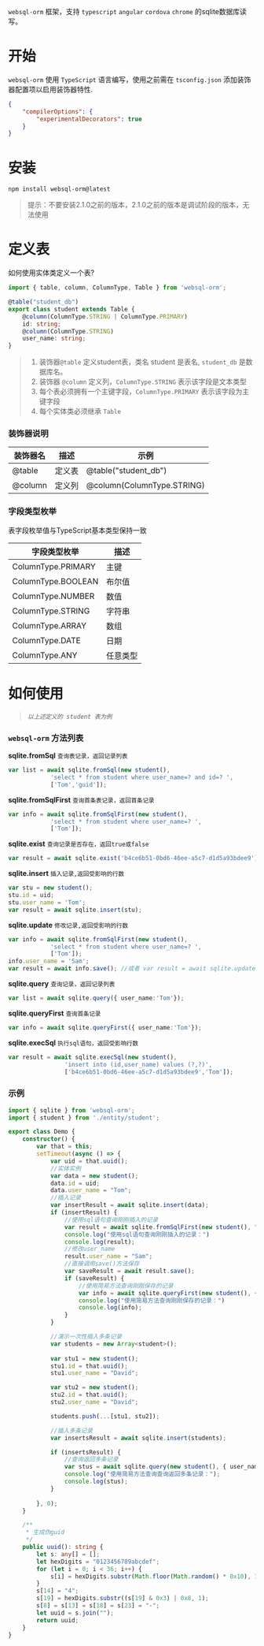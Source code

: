 `websql-orm` 框架，支持 `typescript` `angular` `cordova` `chrome` 的sqlite数据库读写。

# 开始

`websql-orm` 使用 `TypeScript` 语言编写，使用之前需在 `tsconfig.json` 添加装饰器配置项以启用装饰器特性.

``` json
{
    "compilerOptions": {
        "experimentalDecorators": true
    }
}
```
# 安装
`npm install websql-orm@latest`
>提示：不要安装2.1.0之前的版本，2.1.0之前的版本是调试阶段的版本，无法使用
# 定义表
如何使用实体类定义一个表?
``` typescript
import { table, column, ColumnType, Table } from 'websql-orm';

@table("student_db")
export class student extends Table {
    @column(ColumnType.STRING | ColumnType.PRIMARY)
    id: string;
    @column(ColumnType.STRING)
    user_name: string;
}
```
> 1) 装饰器`@table` 定义student表，类名 student 是表名, `student_db` 是数据库名。  
> 2) 装饰器 `@column` 定义列，`ColumnType.STRING` 表示该字段是文本类型  
> 3) 每个表必须拥有一个主键字段，`ColumnType.PRIMARY` 表示该字段为主键字段  
> 4) 每个实体类必须继承 `Table`

### 装饰器说明

| 装饰器名 | 描述   | 示例                       |
| -------- | ------ | -------------------------- |
| @table   | 定义表 | @table("student_db")       |
| @column  | 定义列 | @column(ColumnType.STRING) |

### 字段类型枚举

表字段枚举值与TypeScript基本类型保持一致

| 字段类型枚举       | 描述     |
| ------------------ | -------- |
| ColumnType.PRIMARY | 主键     |
| ColumnType.BOOLEAN | 布尔值   |
| ColumnType.NUMBER  | 数值     |
| ColumnType.STRING  | 字符串   |
| ColumnType.ARRAY   | 数组     |
| ColumnType.DATE    | 日期     |
| ColumnType.ANY     | 任意类型 |

# 如何使用 
> *`以上述定义的 student 表为例`*


### `websql-orm` 方法列表

**sqlite.fromSql** `查询表记录，返回记录列表`
``` typescript
var list = await sqlite.fromSql(new student(),
            'select * from student where user_name=? and id=? ',
            ['Tom','guid']);
```
**sqlite.fromSqlFirst** `查询首条表记录，返回首条记录`
``` typescript
var info = await sqlite.fromSqlFirst(new student(),
            'select * from student where user_name=? ',
            ['Tom']);
```

**sqlite.exist** `查询记录是否存在，返回true或false`
``` typescript
var result = await sqlite.exist('b4ce6b51-0bd6-46ee-a5c7-d1d5a93bdee9');
```

**sqlite.insert** `插入记录,返回受影响的行数`
``` typescript
var stu = new student();
stu.id = uid;
stu.user_name = 'Tom'; 
var result = await sqlite.insert(stu);
```

**sqlite.update** `修改记录,返回受影响的行数`
``` typescript
var info = await sqlite.fromSqlFirst(new student(),
            'select * from student where user_name=? ',
            ['Tom']);
info.user_name = 'Sam'; 
var result = await info.save(); //或者 var result = await sqlite.update(info)
```

**sqlite.query** `查询记录，返回记录列表`
``` typescript
var list = await sqlite.query({ user_name:'Tom'});
```

**sqlite.queryFirst** `查询首条记录`
``` typescript
var info = await sqlite.queryFirst({ user_name:'Tom'});
```

**sqlite.execSql** `执行sql语句，返回受影响行数`
``` typescript
var result = await sqlite.execSql(new student(),
                'insert into (id,user_name) values (?,?)',
                ['b4ce6b51-0bd6-46ee-a5c7-d1d5a93bdee9','Tom']);
```


### 示例

``` typescript
import { sqlite } from 'websql-orm';
import { student } from './entity/student';

export class Demo {
    constructor() {
        var that = this;
        setTimeout(async () => {
            var uid = that.uuid();
            //实体实例
            var data = new student();
            data.id = uid;
            data.user_name = "Tom";
            //插入记录
            var insertResult = await sqlite.insert(data);
            if (insertResult) {
                //使用sql语句查询刚刚插入的记录
                var result = await sqlite.fromSqlFirst(new student(), "select * from student where id=?", [uid]);
                console.log("使用sql语句查询刚刚插入的记录：")
                console.log(result);
                //修改user_name
                result.user_name = "Sam";
                //直接调用save()方法保存
                var saveResult = await result.save();
                if (saveResult) {
                    //使用简易方法查询刚刚保存的记录
                    var info = await sqlite.queryFirst(new student(), { id: uid });
                    console.log("使用简易方法查询刚刚保存的记录：")
                    console.log(info);
                }
            }

            //演示一次性插入多条记录
            var students = new Array<student>();
            
            var stu1 = new student();
            stu1.id = that.uuid();
            stu1.user_name = "David";

            var stu2 = new student();
            stu2.id = that.uuid();
            stu2.user_name = "David";

            students.push(...[stu1, stu2]);

            //插入多条记录
            var insertsResult = await sqlite.insert(students);

            if (insertsResult) {
                //查询返回多条记录
                var stus = await sqlite.query(new student(), { user_name: "David" });
                console.log("使用简易方法查询查询返回多条记录：");
                console.log(stus);
            }
            
        }, 0);
    }

    /**
     * 生成伪guid
     */
    public uuid(): string {
        let s: any[] = [];
        let hexDigits = "0123456789abcdef";
        for (let i = 0; i < 36; i++) {
            s[i] = hexDigits.substr(Math.floor(Math.random() * 0x10), 1);
        }
        s[14] = "4";  
        s[19] = hexDigits.substr((s[19] & 0x3) | 0x8, 1);  
        s[8] = s[13] = s[18] = s[23] = "-";
        let uuid = s.join("");
        return uuid;
    }
}

```



